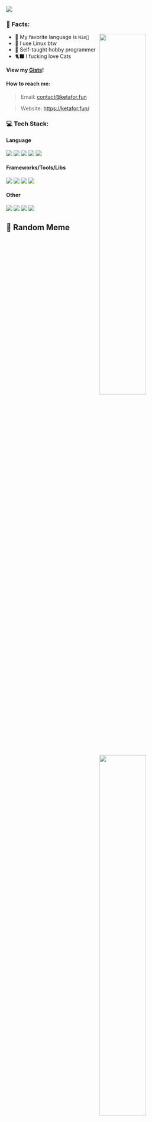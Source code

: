 <img src="https://readme-typing-svg.demolab.com/?font=Space%20Mono&color=8458b8&lines=Hey%20there%2C%20i%20am%20iinsert%21">

### 📃 Facts:

<img align="right" width="50%" src="https://github-readme-stats.vercel.app/api?username=iinsertNameHere&bg_color=30,614385,516395&title_color=fff&text_color=fff&show_icons=true&icon_color=fff&hide_border=true">
<img align="right" width="50%" src="https://streak-stats.demolab.com?user=iinsertNameHere&background=30%2C614385%2C516395&stroke=FFFFFF&ring=FFFFFF&fire=3AE0FF&currStreakNum=3AE0FF&sideNums=FFFFFF&sideLabels=FFFFFF&currStreakLabel=3AE0FF&dates=A9A9A9&border=FFFFFF&hide_border=true">

- 💬 My favorite language is `Nim👑`
- 🐧 I use Linux btw
- 🧠 Self-taught hobby programmer
- 🐈‍⬛ I fucking love Cats

**View my [Gists](https://gist.github.com/iinsertNameHere)!**
#### How to reach me:
> Email: contact@ketafor.fun

> Website: https://ketafor.fun/

### 💻 Tech Stack:
<img align="right" width="50%" src="https://github-readme-stats.vercel.app/api/top-langs?username=iinsertNameHere&layout=donut&bg_color=30,614385,516395&title_color=fff&text_color=fff&hide_border=true">

#### Language
<img src="https://img.shields.io/badge/nim-%23FFE953.svg?style=for-the-badge&logo=nim&logoColor=white"> <img src="https://img.shields.io/badge/c++-%2300599C.svg?style=for-the-badge&logo=c%2B%2B&logoColor=white">
<img src="https://img.shields.io/badge/c-%2300599C.svg?style=for-the-badge&logo=c%2B%2B&logoColor=white"> <img src="https://img.shields.io/badge/python-3670A0?style=for-the-badge&logo=python&logoColor=ffdd54">
<img src="https://img.shields.io/badge/Powershell-%235391FE.svg?style=for-the-badge&logo=powershell&logoColor=white">

#### Frameworks/Tools/Libs
<img src="https://img.shields.io/badge/flask-%23000.svg?style=for-the-badge&logo=flask&logoColor=white"> <img src="https://img.shields.io/badge/Render-%2346E3B7.svg?style=for-the-badge&logo=render&logoColor=white">
<img src="https://img.shields.io/badge/Git-fc6d26?style=for-the-badge&logo=git&logoColor=white"> <img src="https://img.shields.io/badge/pypi-3775A9?style=for-the-badge&logo=pypi&logoColor=white">

#### Other
<img src="https://img.shields.io/badge/Linux-FCC624?style=for-the-badge&logo=linux&logoColor=black"> <img src="https://img.shields.io/badge/-Arduino-00979D?style=for-the-badge&logo=Arduino&logoColor=white">
<img src="https://img.shields.io/badge/RPi-%23A22846.svg?style=for-the-badge&logo=raspberrypi&logoColor=white"> <img src="https://img.shields.io/badge/NeoVim-%2357A143.svg?&style=for-the-badge&logo=neovim&logoColor=white">

## 👾 Random Meme
[//]: <img src='https://randommeme-five.vercel.app/' style="height: 300px;"/>
<img src="https://ketafor.fun/random-meme" style="height: 300px;"/>
